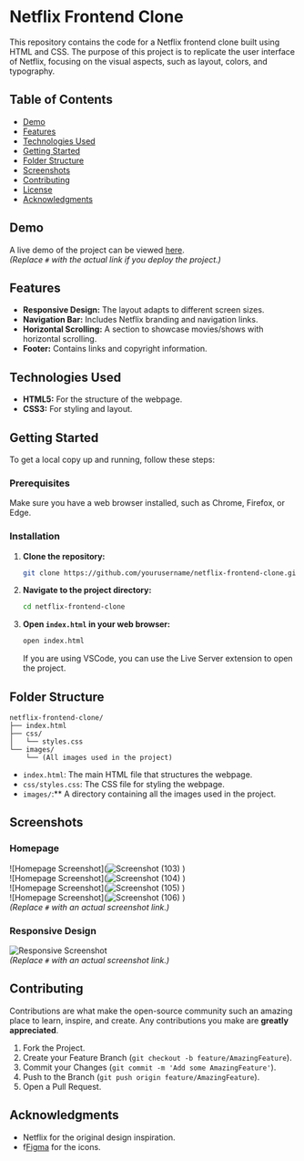 # Netflix Frontend Clone

This repository contains the code for a Netflix frontend clone built using HTML and CSS. The purpose of this project is to replicate the user interface of Netflix, focusing on the visual aspects, such as layout, colors, and typography.

## Table of Contents

- [Demo](#demo)
- [Features](#features)
- [Technologies Used](#technologies-used)
- [Getting Started](#getting-started)
- [Folder Structure](#folder-structure)
- [Screenshots](#screenshots)
- [Contributing](#contributing)
- [License](#license)
- [Acknowledgments](#acknowledgments)

## Demo

A live demo of the project can be viewed [here](https://netflix-frontend-clone-ten.vercel.app/).  
*(Replace `#` with the actual link if you deploy the project.)*

## Features

- **Responsive Design:** The layout adapts to different screen sizes.
- **Navigation Bar:** Includes Netflix branding and navigation links.
- **Horizontal Scrolling:** A section to showcase movies/shows with horizontal scrolling.
- **Footer:** Contains links and copyright information.

## Technologies Used

- **HTML5:** For the structure of the webpage.
- **CSS3:** For styling and layout.

## Getting Started

To get a local copy up and running, follow these steps:

### Prerequisites

Make sure you have a web browser installed, such as Chrome, Firefox, or Edge.

### Installation

1. **Clone the repository:**

   ```bash
   git clone https://github.com/yourusername/netflix-frontend-clone.git
   ```

2. **Navigate to the project directory:**

   ```bash
   cd netflix-frontend-clone
   ```

3. **Open `index.html` in your web browser:**

   ```bash
   open index.html
   ```

   If you are using VSCode, you can use the Live Server extension to open the project.

## Folder Structure

```
netflix-frontend-clone/
├── index.html
├── css/
│   └── styles.css
└── images/
    └── (All images used in the project)
```

- `index.html`: The main HTML file that structures the webpage.
- `css/styles.css`: The CSS file for styling the webpage.
- `images/`:** A directory containing all the images used in the project.

## Screenshots

### Homepage
![Homepage Screenshot](![Screenshot (103)](https://github.com/user-attachments/assets/d4d6a56c-1a27-41fd-9cdc-447a798385e6)
)  
![Homepage Screenshot](![Screenshot (104)](https://github.com/user-attachments/assets/e927231b-d7d2-4a4c-9c6d-862c46769bc0)
)  
![Homepage Screenshot](![Screenshot (105)](https://github.com/user-attachments/assets/a7c23275-2c0c-4a8b-bc10-bda3a8ef2987)
)  
![Homepage Screenshot](![Screenshot (106)](https://github.com/user-attachments/assets/e119c63e-53d3-4cbc-b55c-e046ca19ca83)
)  
*(Replace `#` with an actual screenshot link.)*

### Responsive Design
![Responsive Screenshot](#)  
*(Replace `#` with an actual screenshot link.)*

## Contributing

Contributions are what make the open-source community such an amazing place to learn, inspire, and create. Any contributions you make are **greatly appreciated**.

1. Fork the Project.
2. Create your Feature Branch (`git checkout -b feature/AmazingFeature`).
3. Commit your Changes (`git commit -m 'Add some AmazingFeature'`).
4. Push to the Branch (`git push origin feature/AmazingFeature`).
5. Open a Pull Request.


## Acknowledgments

- Netflix for the original design inspiration.
- f[Figma](https://figma.com/) for the icons.

